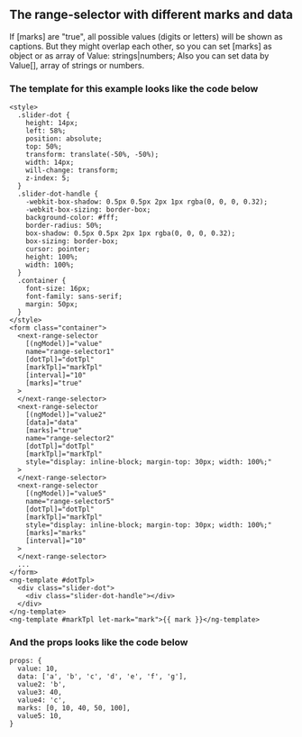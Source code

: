 ## The range-selector with different marks and data

If [marks] are "true", all possible values (digits or letters) will be shown as captions. But they might overlap each other, so you can set [marks] as object or as array of Value: strings|numbers;
Also you can set data by Value[], array of strings or numbers.

### The template for this example looks like the code below

```
<style>
  .slider-dot {
    height: 14px;
    left: 58%;
    position: absolute;
    top: 50%;
    transform: translate(-50%, -50%);
    width: 14px;
    will-change: transform;
    z-index: 5;
  }
  .slider-dot-handle {
    -webkit-box-shadow: 0.5px 0.5px 2px 1px rgba(0, 0, 0, 0.32);
    -webkit-box-sizing: border-box;
    background-color: #fff;
    border-radius: 50%;
    box-shadow: 0.5px 0.5px 2px 1px rgba(0, 0, 0, 0.32);
    box-sizing: border-box;
    cursor: pointer;
    height: 100%;
    width: 100%;
  }
  .container {
    font-size: 16px;
    font-family: sans-serif;
    margin: 50px;
  }
</style>
<form class="container">
  <next-range-selector
    [(ngModel)]="value"
    name="range-selector1"
    [dotTpl]="dotTpl"
    [markTpl]="markTpl"
    [interval]="10"
    [marks]="true"
  >
  </next-range-selector>
  <next-range-selector
    [(ngModel)]="value2"
    [data]="data"
    [marks]="true"
    name="range-selector2"
    [dotTpl]="dotTpl"
    [markTpl]="markTpl"
    style="display: inline-block; margin-top: 30px; width: 100%;"
  >
  </next-range-selector>
  <next-range-selector
    [(ngModel)]="value5"
    name="range-selector5"
    [dotTpl]="dotTpl"
    [markTpl]="markTpl"
    style="display: inline-block; margin-top: 30px; width: 100%;"
    [marks]="marks"
    [interval]="10"
  >
  </next-range-selector>
  ...
</form>
<ng-template #dotTpl>
  <div class="slider-dot">
    <div class="slider-dot-handle"></div>
  </div>
</ng-template>
<ng-template #markTpl let-mark="mark">{{ mark }}</ng-template>
```

### And the props looks like the code below

```
props: {
  value: 10,
  data: ['a', 'b', 'c', 'd', 'e', 'f', 'g'],
  value2: 'b',
  value3: 40,
  value4: 'c',
  marks: [0, 10, 40, 50, 100],
  value5: 10,
}
```
